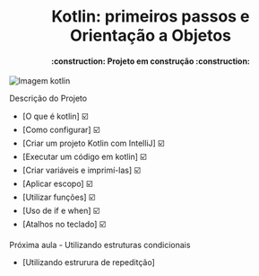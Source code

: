 <h1 align="center"> Kotlin: primeiros passos e Orientação a Objetos
</h1>
<h4 align="center">
:construction:  Projeto em construção  :construction:
</h4>

![Imagem kotlin](../../kotlin.png)

Descrição do Projeto
* [O que é kotlin]  :ballot_box_with_check:
* [Como configurar]  :ballot_box_with_check:
* [Criar um projeto Kotlin com IntelliJ]  :ballot_box_with_check:
* [Executar um código em kotlin]  :ballot_box_with_check:
* [Criar variáveis e imprimí-las]  :ballot_box_with_check:
* [Aplicar escopo] :ballot_box_with_check:
* [Utilizar funções] :ballot_box_with_check:
* [Uso de if e when] :ballot_box_with_check:
* [Atalhos no teclado] :ballot_box_with_check:

Próxima aula - Utilizando estruturas condicionais
* [Utilizando estrurura de repeditção] 